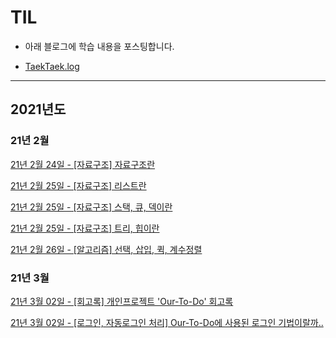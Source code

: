 # TIL

- 아래 블로그에 학습 내용을 포스팅합니다.

* [TaekTaek.log](https://velog.io/@hyotaek9812)

---

## 2021년도

### 21년 2월

[21년 2월 24일 - [자료구조] 자료구조란](https://velog.io/@hyotaek9812/%EC%9E%90%EB%A3%8C%EA%B5%AC%EC%A1%B0-%EC%9E%90%EB%A3%8C%EA%B5%AC%EC%A1%B0%EB%9E%80)

[21년 2월 25일 - [자료구조] 리스트란](https://velog.io/@hyotaek9812/%EC%9E%90%EB%A3%8C%EA%B5%AC%EC%A1%B0-%EB%A6%AC%EC%8A%A4%ED%8A%B8%EB%9E%80)

[21년 2월 25일 - [자료구조] 스택, 큐, 덱이란](https://velog.io/@hyotaek9812/%EC%9E%90%EB%A3%8C%EA%B5%AC%EC%A1%B0-%EC%8A%A4%ED%83%9D-%ED%81%90-%EB%8D%B1%EC%9D%B4%EB%9E%80)

[21년 2월 25일 - [자료구조] 트리, 힙이란](https://velog.io/@hyotaek9812/%EC%9E%90%EB%A3%8C%EA%B5%AC%EC%A1%B0-%ED%8A%B8%EB%A6%AC-%ED%9E%99%EC%9D%B4%EB%9E%80)

[21년 2월 26일 - [알고리즘] 선택, 삽입, 퀵, 계수정렬](https://velog.io/@hyotaek9812/%EC%95%8C%EA%B3%A0%EB%A6%AC%EC%A6%98-%EC%84%A0%ED%83%9D-%EC%82%BD%EC%9E%85-%ED%80%B5-%EA%B3%84%EC%88%98%EC%A0%95%EB%A0%AC)

### 21년 3월

[21년 3월 02일 - [회고록] 개인프로젝트 'Our-To-Do' 회고록](https://velog.io/@hyotaek9812/%ED%9A%8C%EA%B3%A0%EB%A1%9D-%EA%B0%9C%EC%9D%B8%ED%94%84%EB%A1%9C%EC%A0%9D%ED%8A%B8-Our-To-Do-%ED%9A%8C%EA%B3%A0%EB%A1%9D)

[21년 3월 02일 - [로그인, 자동로그인 처리] Our-To-Do에 사용된 로그인 기법이랄까..](https://velog.io/@hyotaek9812/%EB%A1%9C%EA%B7%B8%EC%9D%B8-%EC%9E%90%EB%8F%99%EB%A1%9C%EA%B7%B8%EC%9D%B8-%EC%B2%98%EB%A6%AC-Our-To-Do%EC%97%90-%EC%82%AC%EC%9A%A9%EB%90%9C-%EB%A1%9C%EA%B7%B8%EC%9D%B8-%EA%B8%B0%EB%B2%95%EC%9D%B4%EB%9E%84%EA%B9%8C)
